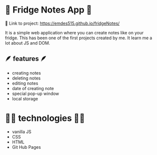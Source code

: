 # 📒 Fridge Notes App 📒

🔗 Link to project: https://emdes515.github.io/fridgeNotes/

It is a simple web application where you can create notes like on your fridge. 
This has been one of the first projects created by me. It learn me a lot about JS and DOM. 

## 🪶 features 🪶
* creating notes
* deleting notes
* editing notes
* date of creating note
* special pop-up window
* local storage

# 🧑‍💻 technologies 🧑‍💻
* vanilla JS
* CSS
* HTML
* Git Hub Pages

